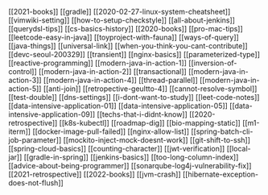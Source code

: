 [[2021-books]]
[[gradle]]
[[2020-02-27-linux-system-cheatsheet]]
[[vimwiki-setting]]
[[how-to-setup-checkstyle]]
[[all-about-jenkins]]
[[querydsl-tips]]
[[cs-basics-history]]
[[2020-books]]
[[pro-mac-tips]]
[[leetcode-easy-in-java]]
[[toyproject-with-fauna]]
[[ways-of-query]]
[[java-things]]
[[universal-link]]
[[when-you-think-you-cant-contribute]]
[[devc-seoul-200329]]
[[transient]]
[[nginx-basics]]
[[parameterized-type]]
[[reactive-programming]]
[[modern-java-in-action-1]]
[[inversion-of-control]]
[[modern-java-in-action-2]]
[[transactional]]
[[modern-java-in-action-3]]
[[modern-java-in-action-4]]
[[thread-parallel]]
[[modern-java-in-action-5]]
[[anti-join]]
[[retropective-geultto-4]]
[[cannot-resolve-symbol]]
[[test-double]]
[[dns-settings]]
[[i-dont-want-to-study]]
[[leet-code-notes]]
[[data-intensive-application-01]]
[[data-intensive-application-05]]
[[data-intensive-application-09]]
[[techs-that-i-didnt-know]]
[[2020-retrospective]]
[[k8s-kubectl]] 
[[roadmap-dig]]
[[bio-mapping-static]]
[[m1-iterm]]
[[docker-image-pull-failed]]
[[nginx-allow-list]]
[[spring-batch-cli-job-parameter]]
[[mockito-inject-mock-doesnt-work]]
[[git-shift-to-ssh]]
[[spring-cloud-basics]]
[[counting-character]]
[[jwt-verification]]
[[local-jar]]
[[gradle-in-spring]]
[[jenkins-basics]]
[[too-long-column-index]]
[[advice-about-being-programmer]]
[[sonarqube-log4j-vulnerability-fix]]
[[2021-retrospective]]
[[2022-books]]
[[jvm-crash]]
[[hibernate-exception-does-not-flush]]